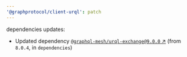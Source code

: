 ```yaml
---
'@graphprotocol/client-urql': patch
---
```

dependencies updates:
  - Updated dependency [`@graphql-mesh/urql-exchange@9.0.0` ↗︎](https://www.npmjs.com/package/@graphql-mesh/urql-exchange/v/9.0.0) (from `8.0.4`, in `dependencies`)
